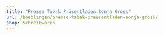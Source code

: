 ```yaml
---
title: "Presse Tabak Präsentladen Sonja Gross"
url: /boeblingen/presse-tabak-praesentladen-sonja-gross/
shop: Schreibwaren
---
```

